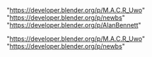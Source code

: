 "https://developer.blender.org/p/M.A.C.R_Uwo"
"https://developer.blender.org/p/newbs"
"https://developer.blender.org/p/AlanBennett"
 
"https://developer.blender.org/p/M.A.C.R_Uwo"
"https://developer.blender.org/p/newbs"
 
